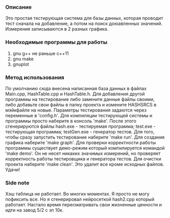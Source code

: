 ### Описание
Это простая тестирующая система для базы данных, которая проводит тест сначала на добавление, а потом на поиск доюавленных значений. Измерения записываются в 2 разных графика.

### Необходимые программы для работы
1) gnu g++ не раньше c++11
2) gnu make
3) gnuplot

### Метод использования
По умолчанию сюда внесена написанная база данных в файлах Main.cpp, HashTable.cpp и HashTable.h. Для добавления другой программы на тестирование либо замените данные файлы своими, либо добавьте свои файлы в папку проекта и измените HASHSRCS в мэйкфайле на новые.
Параметры тестирования задаются через переменные в 'config.h'.
Для компиляции тестирующей системы и программы просто наберите в консоль 'make'. После этого сгенерируются файлы hash.exe - тестируемая программа; test.exe - тестирующая программа; testGen.exe - генератор тестов.
Для того, чтобы сразу запустить тестирование наберите 'make run'.
Для создания графика наберите 'make graph'.
Для проверки корректности работы программы существует демо-режим который компилируется командой 'make demo'. Он не несет никаких значимых измерений, но проверяет корректность работы тестировщика и генератора тестов.
Для очистки проекта наберите 'make clean'. Это удалит все кроме исходных файлов.
Удачи!

### Side note
Хэш таблица не работает. Во многих моментах. Я просто не могу пофиксить все. Но я сгенерировал нейросеткой hash2.cpp который работает. Настало время пересматривать свои жизненные ценности и идти на завод 5/2 с зп 10к.
